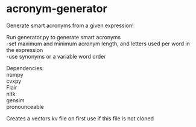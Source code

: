# acronym-generator
Generate smart acronyms from a given expression!  

Run generator.py to generate smart acronyms   
-set maximum and minimum acronym length, and letters used per word in the expression  
-use synonyms or a variable word order  

Dependencies:   
  numpy  
  cvxpy  
  Flair  
  nltk  
  gensim  
  pronounceable  
 
Creates a vectors.kv file on first use if this file is not cloned 
  
